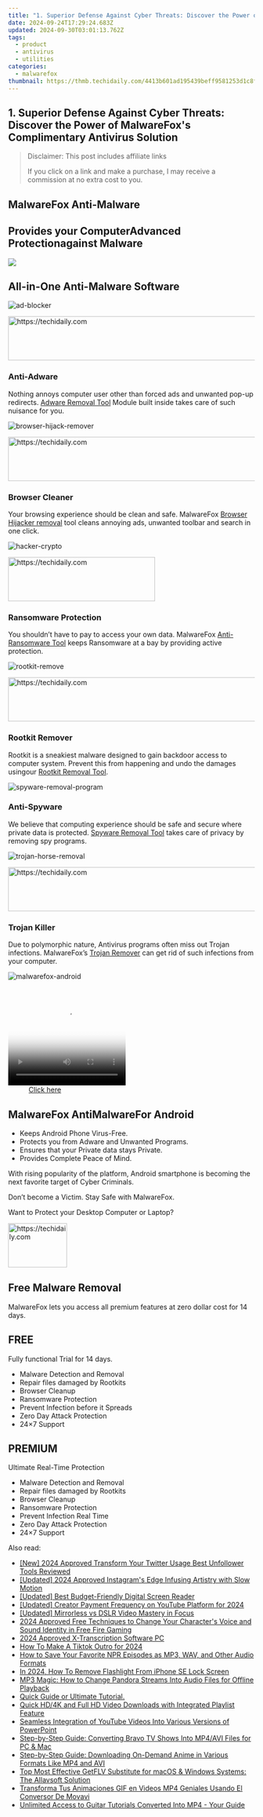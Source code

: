 ```yaml
---
title: "1. Superior Defense Against Cyber Threats: Discover the Power of MalwareFox's Complimentary Antivirus Solution"
date: 2024-09-24T17:29:24.683Z
updated: 2024-09-30T03:01:13.762Z
tags:
  - product
  - antivirus
  - utilities
categories:
  - malwarefox
thumbnail: https://thmb.techidaily.com/4413b601ad195439beff9581253d1c8f619535fc721b43b4dca709d022c56e41.jpg
---
```


## 1. Superior Defense Against Cyber Threats: Discover the Power of MalwareFox's Complimentary Antivirus Solution

>  Disclaimer: This post includes affiliate links
>
>  If you click on a link and make a purchase, I may receive a commission at no extra cost to you.
>

## ​MalwareFox Anti-Malware

## Provides your ComputerAdvanced ​Protectionagainst Malware

![](https://malwarefox.com/wp-content/uploads/2017/03/laptop_fox_24_new.png)

## ​All-in-One Anti-Malware Software

![](https://malwarefox.com/wp-content/uploads/2018/07/ad-blocker.png "ad-blocker")

<!-- affiliate ads begin -->
<a href="https://appsumo.8odi.net/c/5597632/2123738/7443" target="_top" id="2123738">
  <img src="//a.impactradius-go.com/display-ad/7443-2123738" border="0" alt="https://techidaily.com" width="600" height="90"/>
</a>
<img height="0" width="0" src="https://appsumo.8odi.net/i/5597632/2123738/7443" style="position:absolute;visibility:hidden;" border="0" />
<!-- affiliate ads end -->

### Anti-​Adware

​Nothing ​annoys computer user other than forced ads and unwanted pop-up redirects. ​[Adware Removal Tool](https://tools.techidaily.com/malwarefox/products/) Module built inside takes care of such nuisance for you.

![](https://malwarefox.com/wp-content/uploads/2018/07/browser-hijack-remover.png "browser-hijack-remover")

<!-- affiliate ads begin -->
<a href="https://appsumo.8odi.net/c/5597632/2105860/7443" target="_top" id="2105860">
  <img src="//a.impactradius-go.com/display-ad/7443-2105860" border="0" alt="https://techidaily.com" width="728" height="90"/>
</a>
<img height="0" width="0" src="https://appsumo.8odi.net/i/5597632/2105860/7443" style="position:absolute;visibility:hidden;" border="0" />
<!-- affiliate ads end -->

### Browser Cleaner

Your browsing experience should be clean and safe. MalwareFox [Browser Hijacker remov​al](https://tools.techidaily.com/malwarefox/products/) tool cleans annoying ads, unwanted toolbar and search in one click.

![](https://malwarefox.com/wp-content/uploads/2018/07/hacker-crypto.png "hacker-crypto")

<!-- affiliate ads begin -->
<a href="https://aligracehair.sjv.io/c/5597632/1885943/19272" target="_top" id="1885943">
  <img src="//a.impactradius-go.com/display-ad/19272-1885943" border="0" alt="https://techidaily.com" width="300" height="90"/>
</a>
<img height="0" width="0" src="https://aligracehair.sjv.io/i/5597632/1885943/19272" style="position:absolute;visibility:hidden;" border="0" />
<!-- affiliate ads end -->

### ​Ransomware Protection

You shouldn’t have to pay to access your own data. MalwareFox [Anti-Ransomware Tool](https://tools.techidaily.com/malwarefox/products/) keeps Ransomware at a bay by providing active protection.

![](https://malwarefox.com/wp-content/uploads/2018/07/rootkit-remove.png "rootkit-remove")

<!-- affiliate ads begin -->
<a href="https://appsumo.8odi.net/c/5597632/2118315/7443" target="_top" id="2118315">
  <img src="//a.impactradius-go.com/display-ad/7443-2118315" border="0" alt="https://techidaily.com" width="728" height="90"/>
</a>
<img height="0" width="0" src="https://appsumo.8odi.net/i/5597632/2118315/7443" style="position:absolute;visibility:hidden;" border="0" />
<!-- affiliate ads end -->

### ​Rootkit Remover

​Rootkit is a sneakiest malware designed to gain backdoor access to computer system. Prevent this from happening and undo the damages using ​our [Rootkit Remo​val Tool](https://tools.techidaily.com/malwarefox/products/).

![](https://malwarefox.com/wp-content/uploads/2018/07/spyware-removal-program.png "spyware-removal-program")

### ​Anti-Spyware

​We believe that computing experience should be safe and secure where private data is protected. [Spyware Removal Tool](https://tools.techidaily.com/malwarefox/products/) takes care of privacy by removing spy programs.

![](https://malwarefox.com/wp-content/uploads/2018/07/trojan-horse-removal.png "trojan-horse-removal")

<!-- affiliate ads begin -->
<a href="https://appsumo.8odi.net/c/5597632/2002019/7443" target="_top" id="2002019">
  <img src="//a.impactradius-go.com/display-ad/7443-2002019" border="0" alt="https://techidaily.com" width="728" height="90"/>
</a>
<img height="0" width="0" src="https://appsumo.8odi.net/i/5597632/2002019/7443" style="position:absolute;visibility:hidden;" border="0" />
<!-- affiliate ads end -->

### ​​Trojan Killer

​Due to polymorphic nature, Antivirus programs often miss out Trojan ​infections. MalwareFox’s [Trojan Remover](https://tools.techidaily.com/malwarefox/products/) can get rid of such infections from your computer.

![](https://malwarefox.com/wp-content/uploads/2018/07/malwarefox-android.png "malwarefox-android")

<!-- affiliate ads begin -->
<span id="1328679">
					<video width="240" height="200" style="cursor:pointer"
           poster="//a.impactradius-go.com/display-clicktoplayimage/1328679.png"
           onclick="if(!this.playClicked){this.play();this.setAttribute('controls',true);this.playClicked=true;}">
	   <source src="//a.impactradius-go.com/display-ad/15852-1328679">
	   <img src="//a.impactradius-go.com/display-clicktoplayimage/1328679.png" style="border: none; height: 100%; width: 100%; object-fit: contain">
	</video>
	<div style="width:150px;text-align:center"><a href="javascript:window.open(decodeURIComponent('https%3A%2F%2Fthefitville.pxf.io%2Fc%2F5597632%2F1328679%2F15852'), '_blank');void(0);">Click here</a></div>
</span>
<img height="0" width="0" src="https://imp.pxf.io/i/5597632/1328679/15852" style="position:absolute;visibility:hidden;" border="0" />
<!-- affiliate ads end -->

## MalwareFox AntiMalware**For Android**

* ​Keeps Android Phone Virus-Free.
* ​Protects you from Adware and Unwanted Programs.
* ​Ensures that your Private data stays Private.
* Provides ​Complete Peace of Mind.

​With rising popularity of the platform, Android smartphone​ is becoming the next favorite target of Cyber Criminals.

Don’t become a Victim. Stay Safe with MalwareFox.

​Want to Protect your Desktop Computer or Laptop?

<!-- affiliate ads begin -->
<a href="https://aligracehair.sjv.io/c/5597632/2135407/19272" target="_top" id="2135407">
  <img src="//a.impactradius-go.com/display-ad/19272-2135407" border="0" alt="https://techidaily.com" width="120" height="90"/>
</a>
<img height="0" width="0" src="https://aligracehair.sjv.io/i/5597632/2135407/19272" style="position:absolute;visibility:hidden;" border="0" />
<!-- affiliate ads end -->

## Free Malware Removal

MalwareFox lets you access all premium features at zero dollar cost for 14 days.

## FREE

Fully functional Trial for 14 days.

* Malware Detection and Removal
* Repair files damaged by Rootkits
* Browser Cleanup
* Ransomware Protection
* Prevent Infection before it Spreads
* Zero Day Attack Protection
* 24×7 Support

## PREMIUM

Ultimate Real-Time Protection

* Malware Detection and Removal
* Repair files damaged by Rootkits
* Browser Cleanup
* Ransomware Protection
* Prevent Infection Real Time
* Zero Day Attack Protection
* 24×7 Support

<ins class="adsbygoogle"
     style="display:block"
     data-ad-format="autorelaxed"
     data-ad-client="ca-pub-7571918770474297"
     data-ad-slot="1223367746"></ins>

<ins class="adsbygoogle"
     style="display:block"
     data-ad-client="ca-pub-7571918770474297"
     data-ad-slot="8358498916"
     data-ad-format="auto"
     data-full-width-responsive="true"></ins>

<span class="atpl-alsoreadstyle">Also read:</span>
<div><ul>
<li><a href="https://twitter-videos.techidaily.com/new-2024-approved-transform-your-twitter-usage-best-unfollower-tools-reviewed/"><u>[New] 2024 Approved Transform Your Twitter Usage Best Unfollower Tools Reviewed</u></a></li>
<li><a href="https://instagram-video-recordings.techidaily.com/updated-2024-approved-instagrams-edge-infusing-artistry-with-slow-motion/"><u>[Updated] 2024 Approved Instagram's Edge Infusing Artistry with Slow Motion</u></a></li>
<li><a href="https://screen-recording.techidaily.com/updated-best-budget-friendly-digital-screen-reader/"><u>[Updated] Best Budget-Friendly Digital Screen Reader</u></a></li>
<li><a href="https://youtube-web.techidaily.com/ed-creator-payment-frequency-on-youtube-platform-for-2024/"><u>[Updated] Creator Payment Frequency on YouTube Platform for 2024</u></a></li>
<li><a href="https://youtube-docs.techidaily.com/ed-mirrorless-vs-dslr-video-mastery-in-focus/"><u>[Updated] Mirrorless vs DSLR Video Mastery in Focus</u></a></li>
<li><a href="https://some-knowledge.techidaily.com/2024-approved-free-techniques-to-change-your-characters-voice-and-sound-identity-in-free-fire-gaming/"><u>2024 Approved Free Techniques to Change Your Character's Voice and Sound Identity in Free Fire Gaming</u></a></li>
<li><a href="https://screen-capture.techidaily.com/2024-approved-x-transcription-software-pc/"><u>2024 Approved X-Transcription Software PC</u></a></li>
<li><a href="https://tiktok-videos.techidaily.com/how-to-make-a-tiktok-outro-for-2024/"><u>How To Make A Tiktok Outro for 2024</u></a></li>
<li><a href="https://discover-exceptional.techidaily.com/how-to-save-your-favorite-npr-episodes-as-mp3-wav-and-other-audio-formats/"><u>How to Save Your Favorite NPR Episodes as MP3, WAV, and Other Audio Formats</u></a></li>
<li><a href="https://ios-unlock.techidaily.com/in-2024-how-to-remove-flashlight-from-iphone-se-lock-screen-by-drfone-ios/"><u>In 2024, How To Remove Flashlight From iPhone SE Lock Screen</u></a></li>
<li><a href="https://discover-exceptional.techidaily.com/mp3-magic-how-to-change-pandora-streams-into-audio-files-for-offline-playback/"><u>MP3 Magic: How to Change Pandora Streams Into Audio Files for Offline Playback</u></a></li>
<li><a href="https://discover-exceptional.techidaily.com/quick-guide-or-ultimate-tutorial/"><u>Quick Guide or Ultimate Tutorial.</u></a></li>
<li><a href="https://discover-exceptional.techidaily.com/quick-hd4k-and-full-hd-video-downloads-with-integrated-playlist-feature/"><u>Quick HD/4K and Full HD Video Downloads with Integrated Playlist Feature</u></a></li>
<li><a href="https://discover-exceptional.techidaily.com/seamless-integration-of-youtube-videos-into-various-versions-of-powerpoint/"><u>Seamless Integration of YouTube Videos Into Various Versions of PowerPoint</u></a></li>
<li><a href="https://discover-exceptional.techidaily.com/step-by-step-guide-converting-bravo-tv-shows-into-mp4avi-files-for-pc-and-mac/"><u>Step-by-Step Guide: Converting Bravo TV Shows Into MP4/AVI Files for PC & Mac</u></a></li>
<li><a href="https://discover-exceptional.techidaily.com/step-by-step-guide-downloading-on-demand-anime-in-various-formats-like-mp4-and-avi/"><u>Step-by-Step Guide: Downloading On-Demand Anime in Various Formats Like MP4 and AVI</u></a></li>
<li><a href="https://discover-exceptional.techidaily.com/top-most-effective-getflv-substitute-for-macos-and-windows-systems-the-allavsoft-solution/"><u>Top Most Effective GetFLV Substitute for macOS & Windows Systems: The Allavsoft Solution</u></a></li>
<li><a href="https://eaxpv-info.techidaily.com/transforma-tus-animaciones-gif-en-videos-mp4-geniales-usando-el-conversor-de-movavi/"><u>Transforma Tus Animaciones GIF en Videos MP4 Geniales Usando El Conversor De Movavi</u></a></li>
<li><a href="https://discover-exceptional.techidaily.com/unlimited-access-to-guitar-tutorials-converted-into-mp4-your-guide/"><u>Unlimited Access to Guitar Tutorials Converted Into MP4 - Your Guide</u></a></li>
</ul></div>


